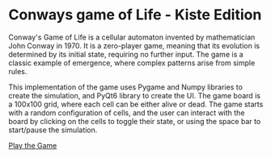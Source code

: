 <!DOCTYPE html>
<html>
	<head>
		<meta charset="UTF-8">
		<title>Conways game of Life - Kiste Edition</title>
		<link rel="stylesheet" type="text/css" href="style.css">
	</head>
	<body>
		<div class="container">
			<h1>Conways game of Life - Kiste Edition</h1>
			<p>Conway's Game of Life is a cellular automaton invented by mathematician John Conway in 1970. It is a zero-player game, meaning that its evolution is determined by its initial state, requiring no further input. The game is a classic example of emergence, where complex patterns arise from simple rules.</p>
			<p>This implementation of the game uses Pygame and Numpy libraries to create the simulation, and PyQt6 library to create the UI. The game board is a 100x100 grid, where each cell can be either alive or dead. The game starts with a random configuration of cells, and the user can interact with the board by clicking on the cells to toggle their state, or using the space bar to start/pause the simulation.</p>
			<a href="#" class="btn">Play the Game</a>
		</div>
	</body>
</html>

